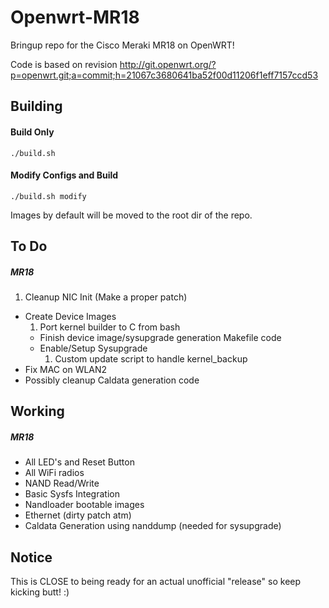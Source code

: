 # Openwrt-MR18

Bringup repo for the Cisco Meraki MR18 on OpenWRT!

Code is based on revision http://git.openwrt.org/?p=openwrt.git;a=commit;h=21067c3680641ba52f00d11206f1eff7157ccd53

Building
-----
#### Build Only
`./build.sh`

#### Modify Configs and Build
`./build.sh modify`

Images by default will be moved to the root dir of the repo.

To Do
-----
##### MR18
  1. Cleanup NIC Init (Make a proper patch)
  * Create Device Images
    1. Port kernel builder to C from bash
    * Finish device image/sysupgrade generation Makefile code
    * Enable/Setup Sysupgrade
      1. Custom update script to handle kernel_backup
  * Fix MAC on WLAN2
  * Possibly cleanup Caldata generation code

Working
-----
##### MR18
  * All LED's and Reset Button
  * All WiFi radios
  * NAND Read/Write
  * Basic Sysfs Integration
  * Nandloader bootable images
  * Ethernet (dirty patch atm)
  * Caldata Generation using nanddump (needed for sysupgrade)

Notice
------
This is CLOSE to being ready for an actual unofficial "release" so keep kicking butt! :)
